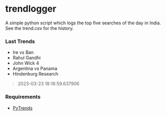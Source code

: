 # trendlogger
A simple python script which logs the top five searches of the day in India.<br>See the trend.csv for the history.<br>

<!-- Last Trends -->
### Last Trends
* Ire vs Ban
* Rahul Gandhi
* John Wick 4
* Argentina vs Panama
* Hindenburg Research
> 2023-03-23 18:16:59.637906

<!-- Requirements -->
### Requirements
* [PyTrends](https://github.com/dreyco676/pytrends)
